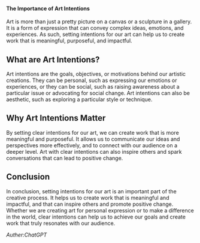 #### The Importance of Art Intentions

Art is more than just a pretty picture on a canvas or a sculpture in a gallery. It is a form of expression that can convey complex ideas, emotions, and experiences. As such, setting intentions for our art can help us to create work that is meaningful, purposeful, and impactful.

## What are Art Intentions?

Art intentions are the goals, objectives, or motivations behind our artistic creations. They can be personal, such as expressing our emotions or experiences, or they can be social, such as raising awareness about a particular issue or advocating for social change. Art intentions can also be aesthetic, such as exploring a particular style or technique.

## Why Art Intentions Matter

By setting clear intentions for our art, we can create work that is more meaningful and purposeful. It allows us to communicate our ideas and perspectives more effectively, and to connect with our audience on a deeper level. Art with clear intentions can also inspire others and spark conversations that can lead to positive change.

## Conclusion

In conclusion, setting intentions for our art is an important part of the creative process. It helps us to create work that is meaningful and impactful, and that can inspire others and promote positive change. Whether we are creating art for personal expression or to make a difference in the world, clear intentions can help us to achieve our goals and create work that truly resonates with our audience.

_Auther:ChatGPT_
